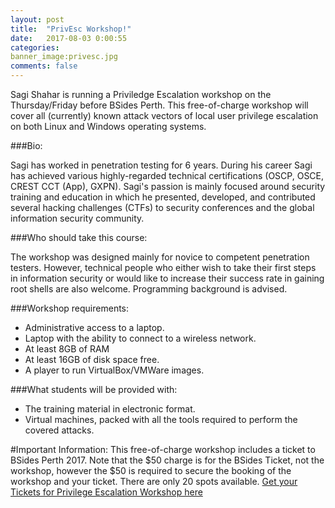 ```yaml
---
layout: post
title:  "PrivEsc Workshop!"
date:   2017-08-03 0:00:55
categories:
banner_image:privesc.jpg 
comments: false
---
```


Sagi Shahar is running a Priviledge Escalation workshop on the Thursday/Friday before BSides Perth.
This free-of-charge workshop will cover all (currently) known attack vectors of local user privilege escalation on both Linux and Windows operating systems.

###Bio:

Sagi has worked in penetration testing for 6 years. During his career Sagi has achieved various highly-regarded technical certifications (OSCP, OSCE, CREST CCT (App), GXPN).
Sagi's passion is mainly focused around security training and education in which he presented, developed, and contributed several hacking challenges (CTFs) to security conferences and the global information security community.

###Who should take this course:

The workshop was designed mainly for novice to competent penetration testers. However, technical people who either wish to take their first steps in information security or would like to increase their success rate in gaining root shells are also welcome. Programming background is advised.

###Workshop requirements:

* Administrative access to a laptop.
* Laptop with the ability to connect to a wireless network.
* At least 8GB of RAM
* At least 16GB of disk space free.
* A player to run VirtualBox/VMWare images.

###What students will be provided with:

* The training material in electronic format.
* Virtual machines, packed with all the tools required to perform the covered attacks.

#Important Information:
This free-of-charge workshop includes a ticket to BSides Perth 2017. Note that the $50 charge is for the BSides Ticket, not the workshop, however the $50 is required to secure the booking of the workshop and your ticket.
There are only 20 spots available.
[Get your Tickets for Privilege Escalation Workshop here](https://www.eventbrite.com.au/e/privilege-escalation-workshop-bsides-perth-2017-tickets-36475752959) 
